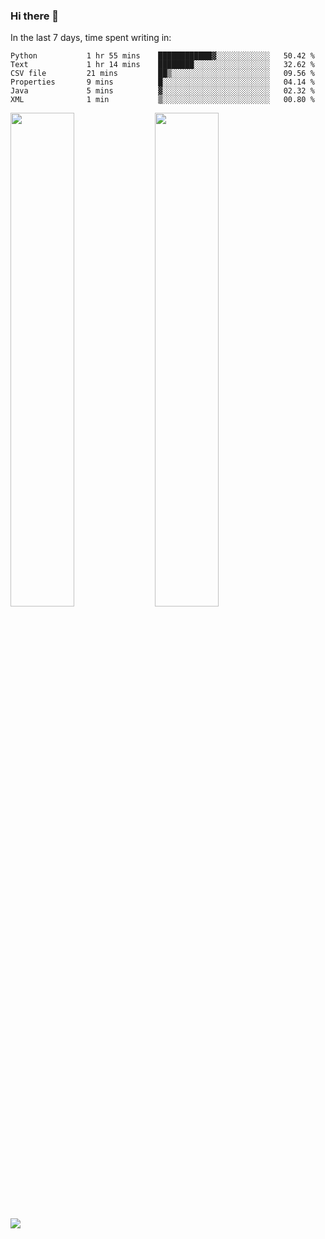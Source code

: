### Hi there 👋

In the last 7 days, time spent writing in:

<!--START_SECTION:waka-->

```text
Python           1 hr 55 mins    ████████████▓░░░░░░░░░░░░   50.42 %
Text             1 hr 14 mins    ████████░░░░░░░░░░░░░░░░░   32.62 %
CSV file         21 mins         ██▒░░░░░░░░░░░░░░░░░░░░░░   09.56 %
Properties       9 mins          █░░░░░░░░░░░░░░░░░░░░░░░░   04.14 %
Java             5 mins          ▓░░░░░░░░░░░░░░░░░░░░░░░░   02.32 %
XML              1 min           ▒░░░░░░░░░░░░░░░░░░░░░░░░   00.80 %
```

<!--END_SECTION:waka-->

<img src="https://wakatime.com/share/@jimtje/5d0c92de-08f8-4a72-8f2f-6a9693d1e318.svg" width=45% height=45%> <img src="https://wakatime.com/share/@jimtje/501498ae-bda5-4da7-a89d-b40bcdd5556d.svg" width=45% height=45%>

![](https://hit.yhype.me/github/profile?user_id=43537315)
